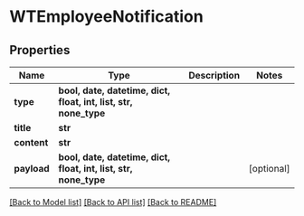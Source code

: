 # WTEmployeeNotification


## Properties
Name | Type | Description | Notes
------------ | ------------- | ------------- | -------------
**type** | **bool, date, datetime, dict, float, int, list, str, none_type** |  | 
**title** | **str** |  | 
**content** | **str** |  | 
**payload** | **bool, date, datetime, dict, float, int, list, str, none_type** |  | [optional] 

[[Back to Model list]](../README.md#documentation-for-models) [[Back to API list]](../README.md#documentation-for-api-endpoints) [[Back to README]](../README.md)


